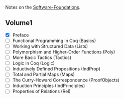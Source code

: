 Notes on the [Software-Foundations](https://softwarefoundations.cis.upenn.edu/lf-current/index.html).

## Volume1
- [x] Preface
- [ ] Functional Programming in Coq    (Basics)
- [ ] Working with Structured Data    (Lists)
- [ ] Polymorphism and Higher-Order Functions    (Poly)
- [ ] More Basic Tactics    (Tactics)
- [ ] Logic in Coq    (Logic)
- [ ] Inductively Defined Propositions    (IndProp)
- [ ] Total and Partial Maps    (Maps)
- [ ] The Curry-Howard Correspondence    (ProofObjects)
- [ ] Induction Principles    (IndPrinciples)
- [ ] Properties of Relations    (Rel)
